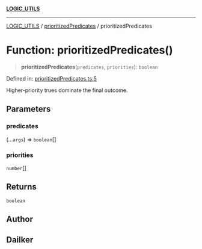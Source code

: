 [**LOGIC_UTILS**](../../README.md)

***

[LOGIC_UTILS](../../README.md) / [prioritizedPredicates](../README.md) / prioritizedPredicates

# Function: prioritizedPredicates()

> **prioritizedPredicates**(`predicates`, `priorities`): `boolean`

Defined in: [prioritizedPredicates.ts:5](https://github.com/dailker/everyutil/blob/2c6c8c707de5d4a5d228d272d2d21855929838e2/src/logic/prioritizedPredicates.ts#L5)

Higher-priority trues dominate the final outcome.

## Parameters

### predicates

(...`args`) => `boolean`[]

### priorities

`number`[]

## Returns

`boolean`

## Author

## Dailker
